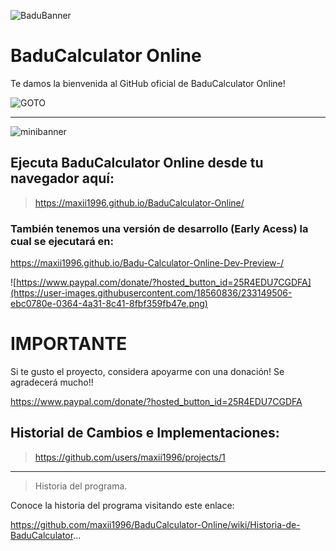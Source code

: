 ![BaduBanner](https://user-images.githubusercontent.com/18560836/233145663-92d514fd-cae1-41af-8e38-a9c18705d674.png)

# BaduCalculator Online

Te damos la bienvenida al GitHub oficial de BaduCalculator Online!

![GOTO](https://user-images.githubusercontent.com/18560836/233149322-90a1cb1e-e214-4420-b316-287b09fe57dc.png)

***

![minibanner](https://user-images.githubusercontent.com/18560836/233150090-f3ef19b8-abbd-4c1c-a604-3b565627f08d.png)

## Ejecuta BaduCalculator Online desde tu navegador aquí:


> https://maxii1996.github.io/BaduCalculator-Online/


### También tenemos una versión de desarrollo (Early Acess) la cual se ejecutará en:

https://maxii1996.github.io/Badu-Calculator-Online-Dev-Preview-/

![https://www.paypal.com/donate/?hosted_button_id=25R4EDU7CGDFA](https://user-images.githubusercontent.com/18560836/233149506-ebc0780e-0364-4a31-8c41-8fbf359fb47e.png)

# IMPORTANTE 
Si te gusto el proyecto, considera apoyarme con una donación! Se agradecerá mucho!!

https://www.paypal.com/donate/?hosted_button_id=25R4EDU7CGDFA

## Historial de Cambios e Implementaciones:

> https://github.com/users/maxii1996/projects/1





***



> Historia del programa.

Conoce la historia del programa visitando este enlace:

https://github.com/maxii1996/BaduCalculator-Online/wiki/Historia-de-BaduCalculator...
